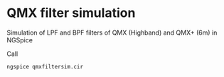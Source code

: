 QMX filter simulation
=========================================================================

Simulation of LPF and BPF filters of QMX (Highband) and QMX+ (6m) in NGSpice

Call
```
ngspice qmxfiltersim.cir
```
